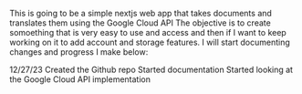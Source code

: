 This is going to be a simple nextjs web app that takes documents and translates them using the Google Cloud API
The objective is to create somoething that is very easy to use and access and then if I want to keep working on it to add account and storage features. I will start documenting changes and progress I make below:

12/27/23
Created the Github repo 
Started documentation
Started looking at the Google Cloud API implementation